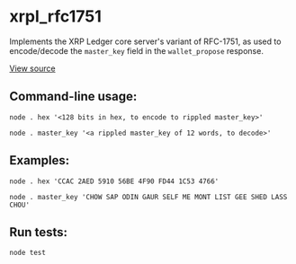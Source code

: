 # xrpl_rfc1751

Implements the XRP Ledger core server's variant of RFC-1751, as used to encode/decode the `master_key` field in the `wallet_propose` response.

[View source](./index.js)

## Command-line usage:

    node . hex '<128 bits in hex, to encode to rippled master_key>'

    node . master_key '<a rippled master_key of 12 words, to decode>'

## Examples:
    node . hex 'CCAC 2AED 5910 56BE 4F90 FD44 1C53 4766'

    node . master_key 'CHOW SAP ODIN GAUR SELF ME MONT LIST GEE SHED LASS CHOU'

## Run tests:

    node test

